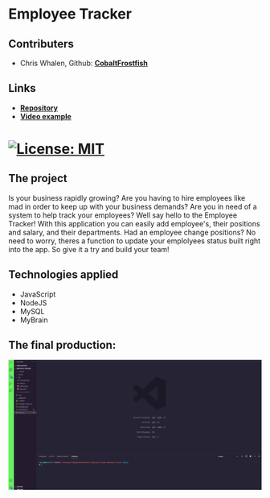 # Employee Tracker

## Contributers
* Chris Whalen, Github: **[CobaltFrostfish](https://github.com/CobaltFrostfish)**

## Links
* **[Repository](https://github.com/CobaltFrostfish/employee-tracker)**
* **[Video example](https://fierce-ocean-49311.herokuapp.com/)**
# [![License: MIT](https://img.shields.io/badge/License-MIT-yellow.svg)](https://opensource.org/licenses/MIT)

## The project
Is your business rapidly growing? Are you having to hire employees like mad in order to keep up with your business demands? Are you in need of a system to help track your employees? Well say hello to the Employee Tracker! With this application you can easily add employee's, their positions and salary, and their departments. Had an employee change positions? No need to worry, theres a function to update your emplolyees status built right into the app. So give it a try and build your team!

## Technologies applied
* JavaScript
* NodeJS
* MySQL
* MyBrain


## The final production:
![employee-tracker-vid](./assets/employee-track-vid.gif)
